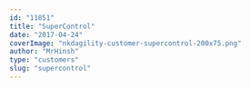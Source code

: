 ```yaml
---
id: "11851"
title: "SuperControl"
date: "2017-04-24"
coverImage: "nkdagility-customer-supercontrol-200x75.png"
author: "MrHinsh"
type: "customers"
slug: "supercontrol"
---
```

